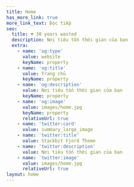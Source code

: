 ```yaml
---
title: Home
has_more_link: true
more_link_text: Đọc tiếp
seo:
  title: 💔 30 years wasted
  description: Nơi tiêu tốn thời gian của bạn
  extra:
    - name: 'og:type'
      value: website
      keyName: property
    - name: 'og:title'
      value: Trang chủ
      keyName: property
    - name: 'og:description'
      value: Nơi tiêu tốn thời gian của bạn
      keyName: property
    - name: 'og:image'
      value: images/home.jpg
      keyName: property
      relativeUrl: true
    - name: 'twitter:card'
      value: summary_large_image
    - name: 'twitter:title'
      value: Stackbit Fjord Theme
    - name: 'twitter:description'
      value: Nơi tiêu tốn thời gian của bạn
    - name: 'twitter:image'
      value: images/home.jpg
      relativeUrl: true
layout: home
---
```

